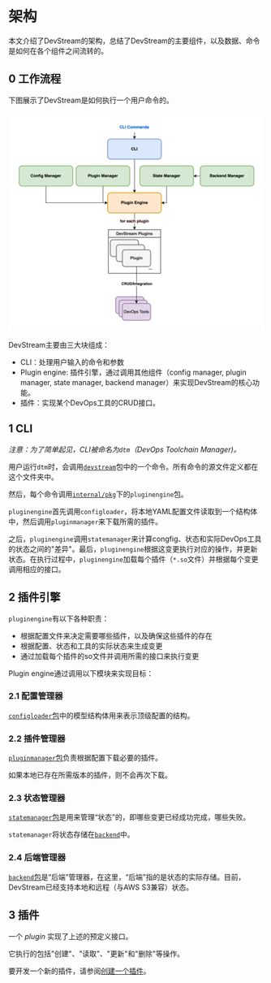 # 架构

本文介绍了DevStream的架构，总结了DevStream的主要组件，以及数据、命令是如何在各个组件之间流转的。

## 0 工作流程

下图展示了DevStream是如何执行一个用户命令的。

![DevStream架构图](../images/architecture-overview.png)

DevStream主要由三大块组成：

- CLI：处理用户输入的命令和参数
- Plugin engine: 插件引擎，通过调用其他组件（config manager, plugin manager, state manager, backend manager）来实现DevStream的核心功能。
- 插件：实现某个DevOps工具的CRUD接口。

## 1 CLI

_注意：为了简单起见，CLI被命名为`dtm`（DevOps Toolchain Manager)。_

用户运行`dtm`时，会调用[`devstream`](https://github.com/devstream-io/devstream/tree/main/cmd/devstream)包中的一个命令。所有命令的源文件定义都在这个文件夹中。

然后，每个命令调用[`internal/pkg`](https://github.com/devstream-io/devstream/tree/main/internal/pkg/pluginengine)下的`pluginengine`包。

`pluginengine`首先调用`configloader`，将本地YAML配置文件读取到一个结构体中，然后调用`pluginmanager`来下载所需的插件。

之后，`pluginengine`调用`statemanager`来计算congfig、状态和实际DevOps工具的状态之间的"差异"。最后，`pluginengine`根据这变更执行对应的操作，并更新状态。在执行过程中，`pluginengine`加载每个插件（`*.so`文件）并根据每个变更调用相应的接口。

## 2 插件引擎

`pluginengine`有以下各种职责：

- 根据配置文件来决定需要哪些插件，以及确保这些插件的存在
- 根据配置、状态和工具的实际状态来生成变更
- 通过加载每个插件的so文件并调用所需的接口来执行变更

Plugin engine通过调用以下模块来实现目标：

### 2.1 配置管理器

[`configloader`包](https://github.com/devstream-io/devstream/blob/main/internal/pkg/configloader/config.go#L23)中的模型结构体用来表示顶级配置的结构。

### 2.2 插件管理器

[`pluginmanager`包](https://github.com/devstream-io/devstream/blob/main/internal/pkg/pluginmanager/manager.go)负责根据配置下载必要的插件。

如果本地已存在所需版本的插件，则不会再次下载。

### 2.3 状态管理器

[`statemanager`包](https://github.com/devstream-io/devstream/blob/main/internal/pkg/statemanager/manager.go)是用来管理“状态”的，即哪些变更已经成功完成，哪些失败。

`statemanager`将状态存储在[`backend`](https://github.com/devstream-io/devstream/blob/main/internal/pkg/backend/backend.go)中。

### 2.4 后端管理器

[`backend`包](https://github.com/devstream-io/devstream/tree/main/internal/pkg/backend)是“后端”管理器，在这里，“后端”指的是状态的实际存储。目前，DevStream已经支持本地和远程（与AWS S3兼容）状态。

## 3 插件

一个 _plugin_ 实现了上述的预定义接口。

它执行的包括"创建"、"读取"、"更新"和"删除"等操作。

要开发一个新的插件，请参阅[创建一个插件](./creating-a-plugin.zh.md)。

